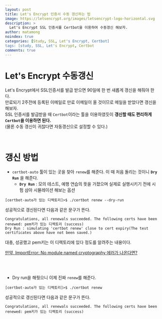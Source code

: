 ```yaml
---
layout: post
title: Let's Encrypt 인증서 수동 갱신하는 법
image: https://letsencrypt.org/images/letsencrypt-logo-horizontal.svg
description: >
  Let's Encrypt SSL 인증서를 Certbot을 이용하여 수동갱신 해보자.
author: matamong
noindex: true
categories: [Study, SSL, Let's Encrypt, Certbot]
tags: [study, SSL, Let's Encrypt, Certbot
comments: true
---
```


# Let's Encrypt 수동갱신

Let's Encrypt에서 SSL인증서를 발급 받으면 90일에 한 번 새롭게 갱신을 해줘야 한다. <br>
만료되기 2주전에 등록된 이메일로 만료 이메일이 올 것이므로 메일을 받았다면 갱신을 해보자. <br>
SSL 인증서를 발급받을 때 `Certbot`이라는 툴을 이용하였듯이 **갱신할 때도 편리하게 `Certbot`을 이용하면 된다.** <br>
(물론 수동 갱신이 귀찮다면 자동갱신으로 설정할 수 있다.) <br>

<br>

# 갱신 방법
- `certbot-auto` 툴이 있는 곳을 찾아 `renew`를 해준다. 이 때 처음 돌리는 것이니 **`Dry Run`** 을 해준다.
    - **`Dry Run`** : 모의 테스트, 예행 연습의 뜻을 가졌으며 실제로 실행시키기 전에 시험 삼아 시뮬레이션 해보는 옵션
```Linux
[certbot-auto가 있는 디렉토리]>$ ./certbot renew --dry-run
```
성공적으로 갱신된다면 다음과 같은 문구가 뜬다.
```Linux
Congratulations, all renewals succeeded. The following certs have been renewed: pem키가 있는 디렉토리 (success)
Dry Run : simulating 'certbot renew' close to cert expiry(The test certificates above have not been saved.)
```
대충, 성공했고 pem키는 이 디렉토리에 있다 정도를 알려주는 내용이다.<br>

[만약, ImportError: No module named cryptography 에러가 나온다면?](https://github.com/matamong/Study/blob/master/Error_Solution/Let'sEncryptRenew.md)

<br><br>

- Dry run을 해줫으니 이제 진짜 `renew`를 해준다.
```Linux
[certbot-auto가 있는 디렉토리]>$ ./certbot renew
```
성공적으로 갱신된다면 다음과 같은 문구가 뜬다.
```Linux
Congratulations, all renewals succeeded. The following certs have been renewed: pem키가 있는 디렉토리 (success)
```




